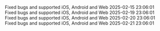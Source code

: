 Fixed bugs and supported iOS, Android and Web
2025-02-15 23:06:01
Fixed bugs and supported iOS, Android and Web
2025-02-19 23:06:01
Fixed bugs and supported iOS, Android and Web
2025-02-20 23:06:01
Fixed bugs and supported iOS, Android and Web
2025-02-21 23:06:01
